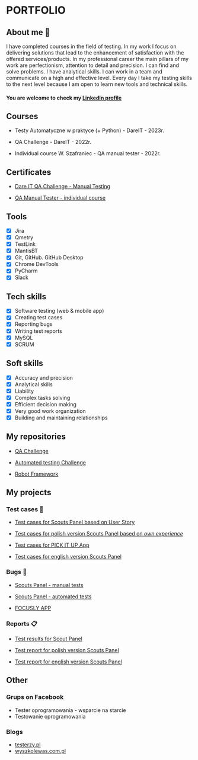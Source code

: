 # PORTFOLIO
## About me :herb:
I have completed courses in the field of testing. In my work I focus on delivering solutions that lead to the enhancement of satisfaction with the offered services/products. In my professional career the main pillars of my work are perfectionism, attention to detail and precision. I can find and solve problems. I have analytical skills. I can work in a team and communicate on a high and effective level.
Every day I take my testing skills to the next level because I am open to learn new tools and technical skills.
#### You are welcome to check my [LinkedIn profile](https://www.linkedin.com/in/jfk-manualtester)
## Courses
* Testy Automatyczne w praktyce (+ Python) - DareIT - 2023r.
  
* QA Challenge - DareIT - 2022r.
  
* Individual course W. Szafraniec - QA manual tester - 2022r.
## Certificates
* [Dare IT QA Challenge - Manual Testing](https://drive.google.com/file/d/1mU8xi6xQksRtJzUMMukjez1LJoZWG5OK/view?usp=sharing)
  
* [QA Manual Tester - individual course](https://drive.google.com/file/d/17BJ62wX9C7qqnuFXlXe0rO6wsl8znUlr/view?usp=share_link)
## Tools
- [x] Jira
- [x] Qmetry
- [x] TestLink
- [x] MantisBT
- [x] Git, GitHub. GitHub Desktop
- [x] Chrome DevTools
- [x] PyCharm
- [x] Slack
## Tech skills
- [x] Software testing (web & mobile app)
- [x] Creating test cases
- [x] Reporting bugs
- [x] Writing test reports
- [x] MySQL
- [x] SCRUM
## Soft skills
- [x] Accuracy and precision
- [x] Analytical skills
- [x] Liability
- [x] Complex tasks solving
- [x] Efficient decision making
- [x] Very good work organization
- [x] Building and maintaining relationships
## My repositories
* [QA Challenge](https://github.com/JoannafKonik/challenge_portfolio_Joanna.git)
  
* [Automated testing Challenge](https://github.com/JoannafKonik/challenge_Automated-Testing_Joanna.git)
  
* [Robot Framework](https://github.com/JoannafKonik/challenge_robotframework.git)
## My projects
### Test cases :page_facing_up:

* [Test cases for Scouts Panel based on User Story](https://docs.google.com/spreadsheets/d/1pktYOvva2EH0U7ixQA7B8eZjI_xEWv-k/edit?usp=sharing&ouid=102495179488717236756&rtpof=true&sd=true)

* [Test cases for polish version Scouts Panel based on *own experience*](https://docs.google.com/spreadsheets/d/1nn6H2g1wuZ40Idh5qz9mLMMYqW_QeTGk/edit?usp=sharing&ouid=102495179488717236756&rtpof=true&sd=true)

* [Test cases for PICK IT UP App](https://docs.google.com/spreadsheets/d/1k-rQZWu_euDSkjHRWvZbLn16pgFtxCoe/edit?usp=sharing&ouid=102495179488717236756&rtpof=true&sd=true)

* [Test cases for english version Scouts Panel](https://docs.google.com/spreadsheets/d/126GgbgVnIW3EKG4N3LBQD1VITwUcTfezCzlFz_FMhtE/edit?usp=sharing)

### Bugs :bug:

* [Scouts Panel - manual tests](https://docs.google.com/spreadsheets/d/1073vGUSzrlxxvDqCOZxLaYZnBjw61Y7Dt4xAeBSQcXA/edit?usp=sharing)

* [Scouts Panel - automated tests](https://docs.google.com/spreadsheets/d/1MJzN26rrBcYfd-iRbE1kAuoAh4z_zWOBPlpuZFxOk9k/edit?usp=sharing)

* [FOCUSLY APP](https://docs.google.com/spreadsheets/d/1OTbKdH6J0KUXovK25_keQevShC6WpW79u7h-hneiXs8/edit?usp=sharing)

### Reports :clipboard:

* [Test results for Scout Panel](https://docs.google.com/spreadsheets/d/14bi1fve6uSGn19nEu3hWufCq5hRbhJiamhDKv2YWibU/edit?usp=sharing)

* [Test report for polish version Scouts Panel](https://docs.google.com/document/d/1i9otL6GiEcbY270c3kWJ8xqT8NsKEJnEjCWlTiUwdeo/edit?usp=sharing)

* [Test report for english version Scouts Panel](https://docs.google.com/document/d/1x2XaIXAaTYMf-0mZ4WZEZSvXCXpj2Tv7-0k14_LQjiU/edit?usp=sharing)

## Other
### Grups on Facebook
* Tester oprogramowania - wsparcie na starcie
* Testowanie oprogramowania
### Blogs
* [testerzy.pl](https://testerzy.pl/)
* [wyszkolewas.com.pl](https://www.wyszkolewas.com.pl/)
